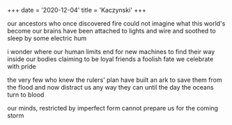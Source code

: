 +++
date = '2020-12-04'
title = 'Kaczynski'
+++

our ancestors who once discovered fire
could not imagine what this world's become
our brains have been attached to lights and wire
and soothed to sleep by some electric hum 

i wonder where our human limits end
for new machines to find their way inside
our bodies claiming to be loyal friends
a foolish fate we celebrate with pride

the very few who knew the rulers' plan
have built an ark to save them from the flood
and now distract us any way they can
until the day the oceans turn to blood

our minds, restricted by imperfect form
cannot prepare us for the coming storm
